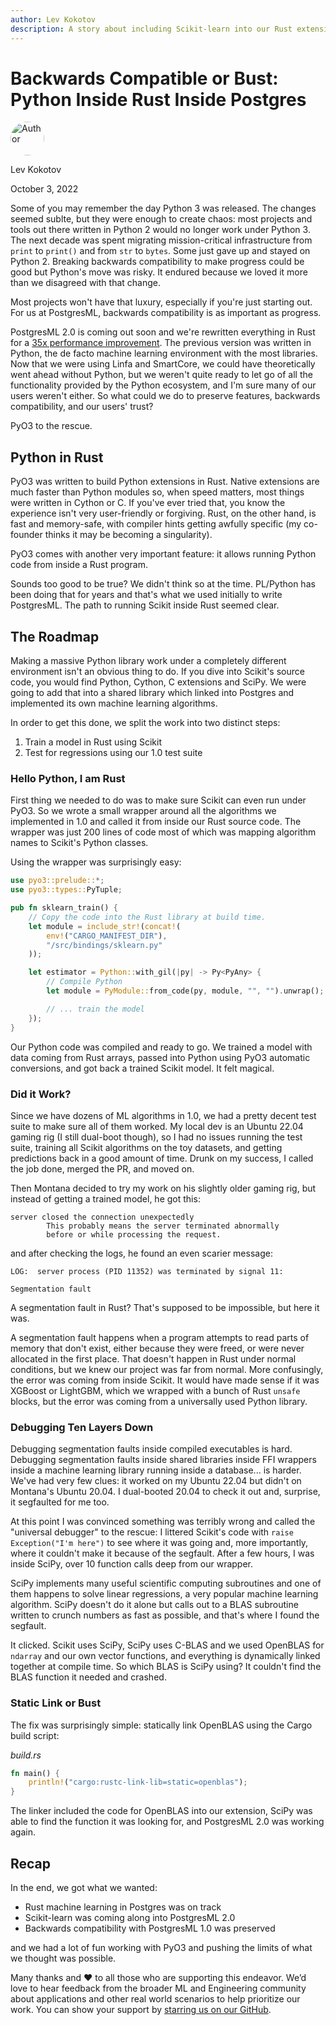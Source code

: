 ```yaml
---
author: Lev Kokotov
description: A story about including Scikit-learn into our Rust extension and preserving backwards compatibility in the process
---
```


# Backwards Compatible or Bust: Python Inside Rust Inside Postgres

<div class="d-flex align-items-center mb-4">
  <img width="54px" height="54px" src="/static/images/team/lev.jpg" style="border-radius: 50%;" alt="Author" />
  <div class="ps-3 d-flex justify-content-center flex-column">
  	<p class="m-0">Lev Kokotov</p>
  	<p class="m-0">October 3, 2022</p>
  </div>
</div>



Some of you may remember the day Python 3 was released. The changes seemed sublte, but they were enough to create chaos: most projects and tools out there written in Python 2 would no longer work under Python 3. The next decade was spent migrating mission-critical infrastructure from `print` to `print()` and from `str` to `bytes`. Some just gave up and stayed on Python 2. Breaking backwards compatibility to make progress could be good but Python's move was risky. It endured because we loved it more than we disagreed with that change.

Most projects won't have that luxury, especially if you're just starting out. For us at PostgresML, backwards compatibility is as important as progress.

PostgresML 2.0 is coming out soon and we're rewritten everything in Rust for a [35x performance improvement](/blog/postgresml-is-moving-to-rust-for-our-2.0-release/). The previous version was written in Python, the de facto machine learning environment with the most libraries. Now that we were using Linfa and SmartCore, we could have theoretically went ahead without Python, but we weren't quite ready to let go of all the functionality provided by the Python ecosystem, and I'm sure many of our users weren't either. So what could we do to preserve features, backwards compatibility, and our users' trust?

PyO3 to the rescue.

## Python in Rust

PyO3 was written to build Python extensions in Rust. Native extensions are much faster than Python modules so, when speed matters, most things were written in Cython or C. If you've ever tried that, you know the experience isn't very user-friendly or forgiving. Rust, on the other hand, is fast and memory-safe, with compiler hints getting awfully specific (my co-founder thinks it may be becoming a singularity).

PyO3 comes with another very important feature: it allows running Python code from inside a Rust program.

Sounds too good to be true? We didn't think so at the time. PL/Python has been doing that for years and that's what we used initially to write PostgresML. The path to running Scikit inside Rust seemed clear.


## The Roadmap

Making a massive Python library work under a completely different environment isn't an obvious thing to do. If you dive into Scikit's source code, you would find Python, Cython, C extensions and SciPy. We were going to add that into a shared library which linked into Postgres and implemented its own machine learning algorithms.

In order to get this done, we split the work into two distinct steps:

1. Train a model in Rust using Scikit
2. Test for regressions using our 1.0 test suite

### Hello Python, I am Rust

First thing we needed to do was to make sure Scikit can even run under PyO3. So we wrote a small wrapper around all the algorithms we implemented in 1.0 and called it from inside our Rust source code. The wrapper was just 200 lines of code most of which was mapping algorithm names to Scikit's Python classes.

Using the wrapper was surprisingly easy:

```rust
use pyo3::prelude::*;
use pyo3::types::PyTuple;

pub fn sklearn_train() {
	// Copy the code into the Rust library at build time.
	let module = include_str!(concat!(
	    env!("CARGO_MANIFEST_DIR"),
	    "/src/bindings/sklearn.py"
	));

	let estimator = Python::with_gil(|py| -> Py<PyAny> {
		// Compile Python
		let module = PyModule::from_code(py, module, "", "").unwrap();

        // ... train the model
	});
}
```

Our Python code was compiled and ready to go. We trained a model with data coming from Rust arrays, passed into Python using PyO3 automatic conversions, and got back a trained Scikit model. It felt magical.

### Did it Work?

Since we have dozens of ML algorithms in 1.0, we had a pretty decent test suite to make sure all of them worked. My local dev is an Ubuntu 22.04 gaming rig (I still dual-boot though), so I had no issues running the test suite, training all Scikit algorithms on the toy datasets, and getting predictions back in a good amount of time. Drunk on my success, I called the job done, merged the PR, and moved on.

Then Montana decided to try my work on his slightly older gaming rig, but instead of getting a trained model, he got this:

```
server closed the connection unexpectedly
        This probably means the server terminated abnormally
        before or while processing the request.
```

and after checking the logs, he found an even scarier message:

```
LOG:  server process (PID 11352) was terminated by signal 11:

Segmentation fault
```

A segmentation fault in Rust? That's supposed to be impossible, but here it was.

A segmentation fault happens when a program attempts to read parts of memory that don't exist, either because they were freed, or were never allocated in the first place. That doesn't happen in Rust under normal conditions, but we knew our project was far from normal. More confusingly, the error was coming from inside Scikit. It would have made sense if it was XGBoost or LightGBM, which we wrapped with a bunch of Rust `unsafe` blocks, but the error was coming from a universally used Python library.

### Debugging Ten Layers Down

Debugging segmentation faults inside compiled executables is hard. Debugging segmentation faults inside shared libraries inside FFI wrappers inside a machine learning library running inside a database... is harder. We've had very few clues: it worked on my Ubuntu 22.04 but didn't on Montana's Ubuntu 20.04. I dual-booted 20.04 to check it out and, surprise, it segfaulted for me too.

At this point I was convinced something was terribly wrong and called the "universal debugger" to the rescue: I littered Scikit's code with  `raise Exception("I'm here")` to see where it was going and, more importantly, where it couldn't make it because of the segfault. After a few hours, I was inside SciPy, over 10 function calls deep from our wrapper.

SciPy implements many useful scientific computing subroutines and one of them happens to solve linear regressions, a very popular machine learning algorithm. SciPy doesn't do it alone but calls out to a BLAS subroutine written to crunch numbers as fast as possible, and that's where I found the segfault.

It clicked. Scikit uses SciPy, SciPy uses C-BLAS and we used OpenBLAS for `ndarray` and our own vector functions, and everything is dynamically linked together at compile time. So which BLAS is SciPy using? It couldn't find the BLAS function it needed and crashed.

### Static Link or Bust

The fix was surprisingly simple: statically link OpenBLAS using the Cargo build script:

_build.rs_
```rust
fn main() {
    println!("cargo:rustc-link-lib=static=openblas");
}
```

The linker included the code for OpenBLAS into our extension, SciPy was able to find the function it was looking for, and PostgresML 2.0 was working again.


## Recap

In the end, we got what we wanted:

- Rust machine learning in Postgres was on track
- Scikit-learn was coming along into PostgresML 2.0
- Backwards compatibility with PostgresML 1.0 was preserved

and we had a lot of fun working with PyO3 and pushing the limits of what we thought was possible.

Many thanks and ❤️ to all those who are supporting this endeavor. We’d love to hear feedback from the broader ML and Engineering community about applications and other real world scenarios to help prioritize our work. You can show your support by [starring us on our GitHub](https://github.com/postgresml/postgresml).
